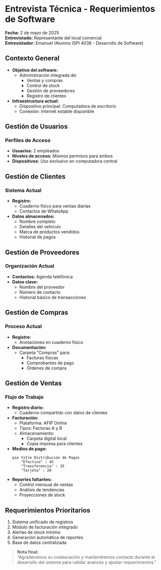 # Entrevista Técnica - Requerimientos de Software
**Fecha:** 2 de mayo de 2025  
**Entrevistado:** Representante del local comercial  
**Entrevistador:** Emanuel (Alumno ISPI 4038 - Desarrollo de Software)

## Contexto General
- **Objetivo del software:** 
  - Administración integrada de:
    - Ventas y compras
    - Control de stock
    - Gestión de proveedores
    - Registro de clientes
- **Infraestructura actual:**
  - Dispositivo principal: Computadora de escritorio
  - Conexión: Internet estable disponible

## Gestión de Usuarios
### Perfiles de Acceso
- **Usuarios:** 2 empleados
- **Niveles de acceso:** Mismos permisos para ambos
- **Dispositivos:** Uso exclusivo en computadora central

## Gestión de Clientes
### Sistema Actual
- **Registro:** 
  - Cuaderno físico para ventas diarias
  - Contactos de WhatsApp
- **Datos almacenados:**
  - Nombre completo
  - Detalles del vehículo
  - Marca de productos vendidos
  - Historial de pagos

## Gestión de Proveedores
### Organización Actual
- **Contactos:** Agenda telefónica
- **Datos clave:**
  - Nombre del proveedor
  - Número de contacto
  - Historial básico de transacciones

## Gestión de Compras
### Proceso Actual
- **Registro:** 
  - Anotaciones en cuaderno físico
- **Documentación:**
  - Carpeta "Compras" para:
    - Facturas físicas
    - Comprobantes de pago
    - Órdenes de compra

## Gestión de Ventas
### Flujo de Trabajo
- **Registro diario:**
  - Cuaderno compartido con datos de clientes
- **Facturación:**
  - Plataforma: AFIP Online
  - Tipos: Facturas A y B
  - Almacenamiento: 
    - Carpeta digital local
    - Copia impresa para clientes
- **Medios de pago:**
  ```mermaid
  pie title Distribución de Pagos
      "Efectivo" : 45
      "Transferencia" : 35
      "Tarjeta" : 20
  ```
- **Reportes faltantes:**
  - Control mensual de ventas
  - Análisis de tendencias
  - Proyecciones de stock

## Requerimientos Prioritarios
1. Sistema unificado de registros
2. Módulo de facturación integrado
3. Alertas de stock mínimo
4. Generación automática de reportes
5. Base de datos centralizada

> **Nota final:**  
> "Agradecemos su colaboración y mantendremos contacto durante el desarrollo del sistema para validar avances y ajustar requerimientos."